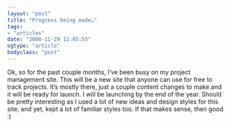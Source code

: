 ```yaml
---
layout: "post"
title: "Progress being made…"
tags: 
- "articles"
date: "2008-11-29 11:05:55"
ogtype: "article"
bodyclass: "post"
---
```


Ok, so for the past couple months, I’ve been busy on my project management site. This will be a new site that anyone can use for free to track projects. It’s mostly there, just a couple content changes to make and it will be ready for launch. I will be launching by the end of the year. Should be pretty interesting as I used a lot of new ideas and design styles for this site, and yet, kept a lot of familiar styles too. If that makes sense, then good :)